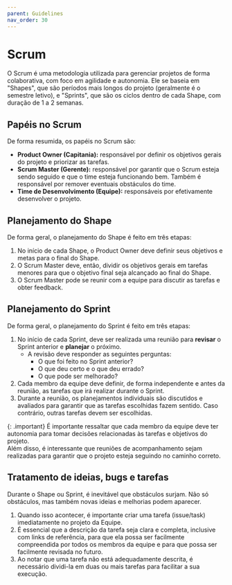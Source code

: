 ```yaml
---
parent: Guidelines
nav_order: 30
---
```

# Scrum

O Scrum é uma metodologia utilizada para gerenciar projetos de forma colaborativa, com foco em agilidade e autonomia. Ele se baseia em "Shapes", que são períodos mais longos do projeto (geralmente é o semestre letivo), e "Sprints", que são os ciclos dentro de cada Shape, com duração de 1 a 2 semanas.

## Papéis no Scrum

De forma resumida, os papéis no Scrum são:
- **Product Owner (Capitania):** responsável por definir os objetivos gerais do projeto e priorizar as tarefas.
- **Scrum Master (Gerente):** responsável por garantir que o Scrum esteja sendo seguido e que o time esteja funcionando bem. Também é responsável por remover eventuais obstáculos do time.
- **Time de Desenvolvimento (Equipe):** responsáveis por efetivamente desenvolver o projeto.

## Planejamento do Shape

De forma geral, o planejamento do Shape é feito em três etapas:
1. No início de cada Shape, o Product Owner deve definir seus objetivos e metas para o final do Shape.
2. O Scrum Master deve, então, dividir os objetivos gerais em tarefas menores para que o objetivo final seja alcançado ao final do Shape.
3. O Scrum Master pode se reunir com a equipe para discutir as tarefas e obter feedback.

## Planejamento do Sprint

De forma geral, o planejamento do Sprint é feito em três etapas:
1. No início de cada Sprint, deve ser realizada uma reunião para **revisar** o Sprint anterior e **planejar** o próximo.
   * A revisão deve responder as seguintes perguntas:
     * O que foi feito no Sprint anterior?
     * O que deu certo e o que deu errado?
     * O que pode ser melhorado?
2. Cada membro da equipe deve definir, de forma independente e antes da reunião, as tarefas que irá realizar durante o Sprint.
3. Durante a reunião, os planejamentos individuais são discutidos e avaliados para garantir que as tarefas escolhidas fazem sentido. Caso contrário, outras tarefas devem ser escolhidas.

{: .important}
É importante ressaltar que cada membro da equipe deve ter autonomia para tomar decisões relacionadas às tarefas e objetivos do projeto.\
Além disso, é interessante que reuniões de acompanhamento sejam realizadas para garantir que o projeto esteja seguindo no caminho correto.

## Tratamento de ideias, bugs e tarefas

Durante o Shape ou Sprint, é inevitável que obstáculos surjam. Não só obstáculos, mas também novas ideias e melhorias podem aparecer.

1. Quando isso acontecer, é importante criar uma tarefa (issue/task) imediatamente no projeto da Equipe.
2. É essencial que a descrição da tarefa seja clara e completa, inclusive com links de referência, para que ela possa ser facilmente compreendida por todos os membros da equipe e para que possa ser facilmente revisada no futuro.
3. Ao notar que uma tarefa não está adequadamente descrita, é necessário dividi-la em duas ou mais tarefas para facilitar a sua execução.
